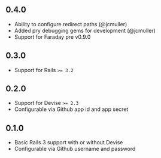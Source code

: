 ## 0.4.0

  * Ability to configure redirect paths (@jcmuller)
  * Added pry debugging gems for development (@jcmuller)
  * Support for Faraday pre v0.9.0

## 0.3.0

  * Support for Rails `>= 3.2`

## 0.2.0

  * Support for Devise `>= 2.3`
  * Configurable via Github app id and app secret

## 0.1.0

  * Basic Rails 3 support with or without Devise
  * Configurable via Github username and password
